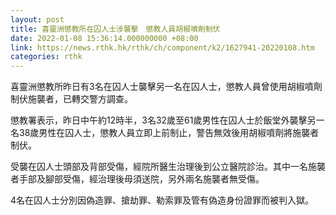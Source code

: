 ```yaml
---
layout: post
title: 喜靈洲懲教所在囚人士涉襲擊　懲教人員胡椒噴劑制伏
date: 2022-01-08 15:36:14.000000000 +08:00
link: https://news.rthk.hk/rthk/ch/component/k2/1627941-20220108.htm
categories: rthk
---
```


喜靈洲懲教所昨日有3名在囚人士襲擊另一名在囚人士，懲教人員曾使用胡椒噴劑制伏施襲者，已轉交警方調查。

懲教署表示，昨日中午約12時半，3名32歲至61歲男性在囚人士於飯堂外襲擊另一名38歲男性在囚人士，懲教人員立即上前制止，警告無效後用胡椒噴劑將施襲者制伏。

受襲在囚人士頭部及背部受傷，經院所醫生治理後到公立醫院診治。其中一名施襲者手部及腳部受傷，經治理後毋須送院，另外兩名施襲者無受傷。

4名在囚人士分別因偽造罪、搶劫罪、勒索罪及管有偽造身份證罪而被判入獄。
